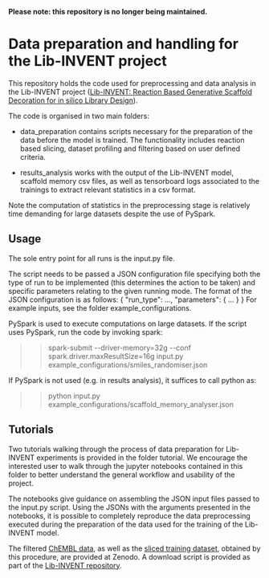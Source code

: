 **Please note: this repository is no longer being maintained.**

Data preparation and handling for the Lib-INVENT project
========================================================================================================================
This repository holds the code used for preprocessing and data analysis in the Lib-INVENT project 
([Lib-INVENT: Reaction Based Generative Scaffold Decoration for in silico Library Design](https://chemrxiv.org/articles/preprint/Lib-INVENT_Reaction_Based_Generative_Scaffold_Decoration_for_in_silico_Library_Design/14473980 "ChemRxiv preprint")). 


 
The code is organised
in two main folders:
- data_preparation contains scripts necessary for the preparation of the data before the model is trained. The functionality
includes reaction based slicing, dataset profiling and filtering based on user defined criteria.

- results_analysis works with the output of the Lib-INVENT model, scaffold memory csv files, as well as tensorboard logs
associated to the trainings to extract relevant statistics in a csv format.

Note the computation of statistics in the preprocessing stage is relatively time demanding for large datasets despite
the use of PySpark.

Usage
------------------------------------------------------------------------------------------------------------------------
The sole entry point for all runs is the input.py file.

The script needs to be passed a JSON configuration file specifying both the type of run to be implemented (this determines
the action to be taken) and specific parameters relating to the given running mode. The format of the JSON configuration
is as follows:
{
"run_type": ...,
"parameters": {
    ...
    }
}
For example inputs, see the folder example_configurations.

PySpark is used to execute computations on large datasets. If the script uses PySpark, run the code by invoking spark:

>> spark-submit --driver-memory=32g --conf spark.driver.maxResultSize=16g input.py example_configurations/smiles_randomiser.json

If PySpark is not used (e.g. in results analysis), it suffices to call python as:

>> python input.py example_configurations/scaffold_memory_analyser.json

Tutorials
------------------------------------------------------------------------------------------------------------------------
Two tutorials walking through the process of data preparation for Lib-INVENT experiments is provided in the folder
tutorial. We encourage the interested user to walk through the jupyter notebooks contained in this folder to better understand the
general workflow and usability of the project. 

The notebooks give guidance on assembling the JSON input files passed to the input.py script.
Using the JSONs with the arguments presented in the notebooks, it is possible to completely reproduce the data preprocessing 
executed during the preparation of the data used for the training of the Lib-INVENT model.

The filtered [ChEMBL data](https://zenodo.org/record/6627127/files/chembl_train.gz), as well as the [sliced training dataset](https://zenodo.org/record/6627127/files/purged_chembl_sliced.smi.gz?download=1), obtained by this procedure, are provided at Zenodo. A download script is provided as part of the [Lib-INVENT repository](https://github.com/MolecularAI/Lib-INVENT "Lib-INVENT GitHub").
